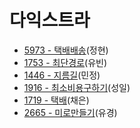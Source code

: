# 다익스트라
- [5973 - 택배배송](https://www.acmicpc.net/problem/5972)(정현)
- [1753 - 최단경로](https://www.acmicpc.net/problem/1753)(유빈)
- [1446 - 지름길](https://www.acmicpc.net/problem/1446)(민정)
- [1916 - 최소비용구하기](https://www.acmicpc.net/problem/1916)(성일)
- [1719 - 택배](https://www.acmicpc.net/problem/1719)(채은)
- [2665 - 미로만들기](https://www.acmicpc.net/problem/2665)(유경)
